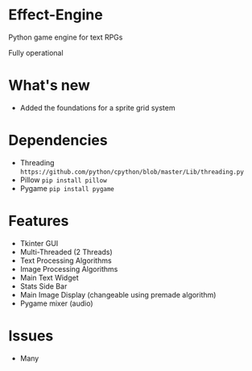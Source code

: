 # Effect-Engine
Python game engine for text RPGs

Fully operational

# What's new
- Added the foundations for a sprite grid system

# Dependencies
- Threading ```https://github.com/python/cpython/blob/master/Lib/threading.py```
- Pillow ```pip install pillow```
- Pygame ```pip install pygame```

# Features
- Tkinter GUI
- Multi-Threaded (2 Threads)
- Text Processing Algorithms
- Image Processing Algorithms
- Main Text Widget
- Stats Side Bar
- Main Image Display (changeable using premade algorithm)
- Pygame mixer (audio)

# Issues
- Many
